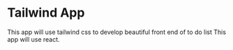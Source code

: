 # Tailwind App

This app will use tailwind css to develop beautiful front end of to do list
This app will use react.
